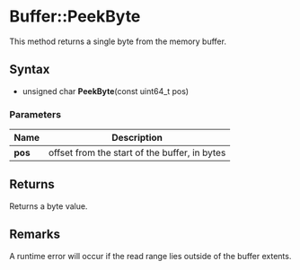 # Buffer::PeekByte #
This method returns a single byte from the memory buffer.

## Syntax ##
- unsigned char **PeekByte**(const uint64_t pos)
### Parameters ###
| Name | Description |
| ----- | ----- |
| **pos** | offset from the start of the buffer, in bytes |
## Returns ##
Returns a byte value.

## Remarks ##
A runtime error will occur if the read range lies outside of the buffer extents.
